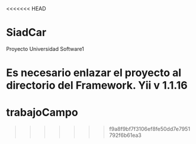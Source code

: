 <<<<<<< HEAD
# SiadCar
Proyecto Universidad Software1

Es necesario enlazar el proyecto al directorio del Framework. Yii v 1.1.16
=======
# trabajoCampo
>>>>>>> f9a8f9bf7f3106ef8fe50dd7e7951792f6b61ea3
